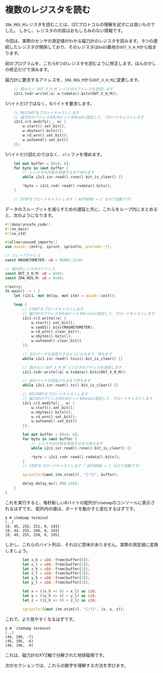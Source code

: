 <!-- # Read several registers -->

# 複数のレジスタを読む

<!-- 
Reading the `IRA_REG_M` register was a good test of our understanding of the I2C protocol but that
register contains uninteresting information.
 -->

`IRA_REG_M`レジスタを読むことは、I2Cプロトコルの理解を試すには良いものでした。
しかし、レジスタの内容はおもしろみのない情報です。

<!-- 
This time, we'll read the registers of the magnetometer that actually expose the sensor readings.
Six contiguous registers are involved and they start with `OUT_X_H_M` at address `0x03`.
 -->

今回は、実際のセンサの測定値がわかる磁力計のレジスタを読みます。
6つの連続したレジスタが関係しており、そのレジスタは`0x03`番地の`OUT_X_H_M`から始まります。

<!-- 
We'll modify our previous program to read these six registers. Only a few modifications are needed.
 -->

前のプログラムを、これら6つのレジスタを読むように修正します。ほんの少しの修正だけで済みます。

<!-- 
We'll need to change the address we request from the magnetometer from `IRA_REG_M` to `OUT_X_H_M`.
 -->

磁力計に要求するアドレスを、`IRA_REG_M`から`OUT_X_H_M`に変更します。

``` rust
    // 読みたい`OUT_X_H_M`レジスタのアドレスを送信します
    i2c1.txdr.write(|w| w.txdata().bits(OUT_X_H_M));
```

<!-- We'll have to request the slave for six bytes rather than just one. -->

1バイトだけではなく、6バイトを要求します。

``` rust
    // RESTARTをブロードキャストします
    // 磁力計のアドレスをR/WビットをReadに設定して、ブロードキャストします
    i2c1.cr2.modify(|_, w| {
        w.start().set_bit();
        w.nbytes().bits(6);
        w.rd_wrn().set_bit();
        w.autoend().set_bit()
    });
```

<!-- And fill a buffer rather than read just one byte: -->

1バイトだけ読むのではなく、バッファを埋めます。

``` rust
    let mut buffer = [0u8; 6];
    for byte in &mut buffer {
        // レジスタの内容を受信するまで待ちます
        while i2c1.isr.read().rxne().bit_is_clear() {}

        *byte = i2c1.rxdr.read().rxdata().bits();
    }

    // STOPをブロードキャストします（`AUTOEND = 1`なので自動です）
```

<!-- 
Putting it all together inside a loop alongside a delay to reduce the data throughput:
 -->

データのスループットを減らすための遅延と共に、これらをループ内にまとめると、次のようになります。

``` rust
#![deny(unsafe_code)]
#![no_main]
#![no_std]

#[allow(unused_imports)]
use aux14::{entry, iprint, iprintln, prelude::*};

// スレーブアドレス
const MAGNETOMETER: u8 = 0b001_1110;

// 磁力計レジスタのアドレス
const OUT_X_H_M: u8 = 0x03;
const IRA_REG_M: u8 = 0x0A;

#[entry]
fn main() -> ! {
    let (i2c1, mut delay, mut itm) = aux14::init();

    loop {
        // STARTをブロードキャストします
        // 磁力計のアドレスをR/WビットをWriteに設定して、ブロードキャストします
        i2c1.cr2.write(|w| {
            w.start().set_bit();
            w.sadd1().bits(MAGNETOMETER);
            w.rd_wrn().clear_bit();
            w.nbytes().bits(1);
            w.autoend().clear_bit()
        });

        // 次のデータを送信できるようになるまで、待ちます
        while i2c1.isr.read().txis().bit_is_clear() {}

        // 読みたい`OUT_X_H_M`レジスタのアドレスを送信します
        i2c1.txdr.write(|w| w.txdata().bits(OUT_X_H_M));

        // 前のバイトが送信されるまで待ちます
        while i2c1.isr.read().tc().bit_is_clear() {}

        // RESTARTをブロードキャストします
        // 磁力計のアドレスをR/WビットをReadに設定して、ブロードキャストします
        i2c1.cr2.modify(|_, w| {
            w.start().set_bit();
            w.nbytes().bits(6);
            w.rd_wrn().set_bit();
            w.autoend().set_bit()
        });

        let mut buffer = [0u8; 6];
        for byte in &mut buffer {
            // レジスタの内容を受信するまで待ちます
            while i2c1.isr.read().rxne().bit_is_clear() {}

            *byte = i2c1.rxdr.read().rxdata().bits();
        }
        // STOPをブロードキャストします（`AUTOEND = 1`なので自動です）

        iprintln!(&mut itm.stim[0], "{:?}", buffer);

        delay.delay_ms(1_000_u16);
    }
}
```

<!-- 
If you run this, you should printed in the `itmdump`'s console a new array of six bytes every
second. The values within the array should change if you move around the board.
 -->

これを実行すると、毎秒新しい6バイトの配列が`itmdump`のコンソールに表示されるはずです。
配列内の値は、ボードを動かすと変化するはずです。

``` console
$ # itmdump terminal
(..)
[0, 45, 255, 251, 0, 193]
[0, 44, 255, 249, 0, 193]
[0, 49, 255, 250, 0, 195]
```

<!-- But these bytes don't make much sense like that. Let's turn them into actual readings: -->

しかし、これらのバイト列は、それほど意味がありません。実際の測定値に変換しましょう。

``` rust
        let x_h = u16::from(buffer[0]);
        let x_l = u16::from(buffer[1]);
        let z_h = u16::from(buffer[2]);
        let z_l = u16::from(buffer[3]);
        let y_h = u16::from(buffer[4]);
        let y_l = u16::from(buffer[5]);

        let x = ((x_h << 8) + x_l) as i16;
        let y = ((y_h << 8) + y_l) as i16;
        let z = ((z_h << 8) + z_l) as i16;

        iprintln!(&mut itm.stim[0], "{:?}", (x, y, z));
```

<!-- Now it should look better: -->

これで、より見やすくなるはずです。

``` console
$ # `itmdump terminal
(..)
(44, 196, -7)
(45, 195, -6)
(46, 196, -9)
```

<!-- 
This is the Earth's magnetic field decomposed alongside the XYZ axis of the magnetometer.
 -->

これは、磁力計のXYZ軸で分解された地球磁場です。

<!-- In the next section, we'll learn how to make sense of these numbers. -->

次のセクションでは、これらの数字を理解する方法を学びます。
